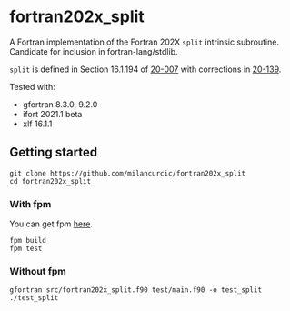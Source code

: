 # fortran202x_split

A Fortran implementation of the Fortran 202X `split` intrinsic subroutine.
Candidate for inclusion in fortran-lang/stdlib.

`split` is defined in Section 16.1.194 of
[20-007](https://j3-fortran.org/doc/year/20/20-007.pdf) with corrections in
[20-139](https://j3-fortran.org/doc/year/20/20-139.txt).

Tested with:

* gfortran 8.3.0, 9.2.0
* ifort 2021.1 beta
* xlf 16.1.1

## Getting started

```
git clone https://github.com/milancurcic/fortran202x_split
cd fortran202x_split
```

### With fpm

You can get fpm [here](https://github.com/fortran-lang/fpm).

```
fpm build
fpm test
```

### Without fpm

```
gfortran src/fortran202x_split.f90 test/main.f90 -o test_split
./test_split
``` 
